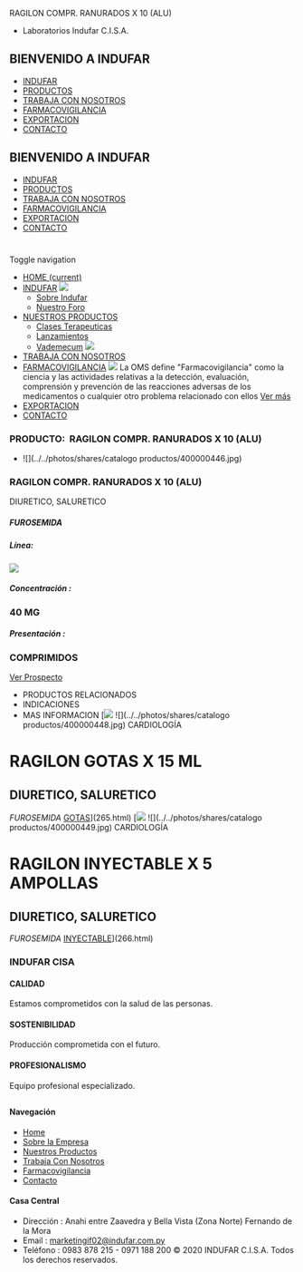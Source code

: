 RAGILON COMPR. RANURADOS X 10 (ALU)
- Laboratorios Indufar C.I.S.A.
## BIENVENIDO A INDUFAR
* [INDUFAR](264.html#)
* [PRODUCTOS](264.html#)
* [TRABAJA CON NOSOTROS](264.html#)
* [FARMACOVIGILANCIA](264.html#)
* [EXPORTACION](264.html#)
* [CONTACTO](264.html#)
## BIENVENIDO A INDUFAR
* [INDUFAR](../../index.html)
* [PRODUCTOS](../../productos.html)
* [TRABAJA CON NOSOTROS](../../trabaja_con_nosotros.html)
* [FARMACOVIGILANCIA](../../farmacovigilancia.html)
* [EXPORTACION](../../exportacion.html)
* [CONTACTO](../../contacto.html)
# 
Toggle navigation
* [HOME (current)](../../index.html)
* [INDUFAR](264.html#) 
  [![ ](../../photos/shares/Sistema/Menu/indufar_menul.jpg)](../../institucional.html)
  - [Sobre Indufar](../../institucional.html)
  - [Nuestro Foro](../../blog.html)
* [NUESTROS PRODUCTOS](264.html#) 
  - [Clases Terapeuticas](../clases_terapeuticas.html)
  - [Lanzamientos](../lanzamientos.html)
  - [Vademecum](../../productos.html)
  [![ ](../../photos/shares/Sistema/Menu/productos.png)](../../productos.html)
* [TRABAJA CON NOSOTROS](../../trabaja_con_nosotros.html)
* [FARMACOVIGILANCIA](264.html#) 
  [![ ](../../photos/shares/Sistema/Menu/TUBOS.png)](../../farmacovigilancia.html)
  La OMS define "Farmacovigilancia" como la ciencia y las actividades relativas a la detección, evaluación, comprensión y prevención de las reacciones adversas de los medicamentos o cualquier otro problema relacionado con ellos
  [Ver más](../../farmacovigilancia.html)
* [EXPORTACION](../../exportacion.html)
* [CONTACTO](../../contacto.html)
### PRODUCTO:  RAGILON COMPR. RANURADOS X 10 (ALU)
* ![](../../photos/shares/catalogo productos/400000446.jpg)
### **RAGILON COMPR. RANURADOS X 10 (ALU)**
DIURETICO, SALURETICO
##### **FUROSEMIDA**
##### **Línea:**
[![](../../photos/shares/Laboratorios/lab_cardio.png)](../linea/5.html)
##### **Concentración :**
### 40 MG
##### **Presentación :**
### COMPRIMIDOS
[Ver Prospecto](https://www.indufar.com.py/files/shares/prospectos/400000446.pdf)
* PRODUCTOS RELACIONADOS
* INDICACIONES
* MAS INFORMACION
[![](../../photos/shares/Laboratorios/lab_cardio.png)
![](../../photos/shares/catalogo productos/400000448.jpg)
CARDIOLOGÍA
# RAGILON GOTAS X 15 ML
## DIURETICO, SALURETICO
*FUROSEMIDA*
[GOTAS](264.html#)](265.html)
[![](../../photos/shares/Laboratorios/lab_cardio.png)
![](../../photos/shares/catalogo productos/400000449.jpg)
CARDIOLOGÍA
# RAGILON INYECTABLE X 5 AMPOLLAS
## DIURETICO, SALURETICO
*FUROSEMIDA*
[INYECTABLE](264.html#)](266.html)
### INDUFAR CISA
#### CALIDAD
Estamos comprometidos con la salud de las personas.
#### SOSTENIBILIDAD
Producción comprometida con el futuro.
#### PROFESIONALISMO
Equipo profesional especializado.
## 
#### Navegación
* [Home](../../index.html)
* [Sobre la Empresa](../../institucional.html)
* [Nuestros Productos](../../productos.html)
* [Trabaja Con Nosotros](../../trabaja_con_nosotros.html)
* [Farmacovigilancia](../../farmacovigilancia.html)
* [Contacto](../../contacto.html)
#### Casa Central
* Dirección : Anahi entre Zaavedra y Bella Vista (Zona Norte) Fernando de la Mora
* Email : [marketingif02@indufar.com.py](mailto:marketingif02@indufar.com.py)
* Teléfono : 0983 878 215 - 0971 188 200
© 2020 INDUFAR C.I.S.A. Todos los derechos reservados.